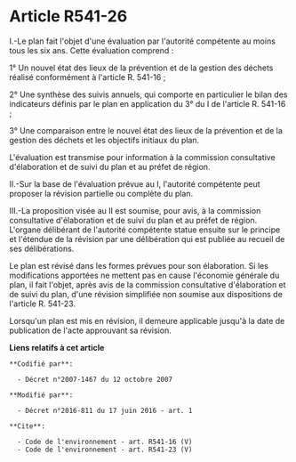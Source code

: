 # Article R541-26

I.-Le plan fait l'objet d'une évaluation par l'autorité compétente au moins tous les six ans. Cette évaluation comprend : 

1° Un nouvel état des lieux de la prévention et de la gestion des déchets réalisé conformément à l'article R. 541-16 ; 

2° Une synthèse des suivis annuels, qui comporte en particulier le bilan des indicateurs définis par le plan en application
du 3° du I de l'article R. 541-16 ; 

3° Une comparaison entre le nouvel état des lieux de la prévention et de la gestion des déchets et les objectifs initiaux du
plan. 

L'évaluation est transmise pour information à la commission consultative d'élaboration et de suivi du plan et au préfet de
région. 

II.-Sur la base de l'évaluation prévue au I, l'autorité compétente peut proposer la révision partielle ou complète du plan. 

III.-La proposition visée au II est soumise, pour avis, à la commission consultative d'élaboration et de suivi du plan et au
préfet de région. L'organe délibérant de l'autorité compétente statue ensuite sur le principe et l'étendue de la révision par
une délibération qui est publiée au recueil de ses délibérations. 

Le plan est révisé dans les formes prévues pour son élaboration. Si les modifications apportées ne mettent pas en cause
l'économie générale du plan, il fait l'objet, après avis de la commission consultative d'élaboration et de suivi du plan,
d'une révision simplifiée non soumise aux dispositions de l'article R. 541-23. 

Lorsqu'un plan est mis en révision, il demeure applicable jusqu'à la date de publication de l'acte approuvant sa révision.

**Liens relatifs à cet article**

	**Codifié par**:

	  - Décret n°2007-1467 du 12 octobre 2007

	**Modifié par**:

	  - Décret n°2016-811 du 17 juin 2016 - art. 1

	**Cite**:

	  - Code de l'environnement - art. R541-16 (V)
	  - Code de l'environnement - art. R541-23 (V)
